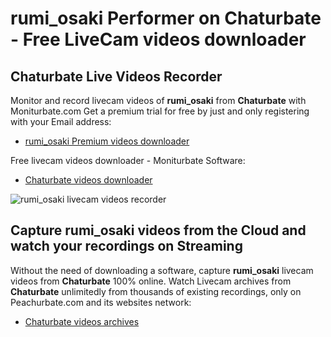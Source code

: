 # rumi_osaki Performer on Chaturbate - Free LiveCam videos downloader

## Chaturbate Live Videos Recorder

Monitor and record livecam videos of **rumi_osaki** from **Chaturbate** with Moniturbate.com
Get a premium trial for free by just and only registering with your Email address:
* [rumi_osaki Premium videos downloader](https://moniturbate.com/request-demo-licence-key.html)

Free livecam videos downloader - Moniturbate Software:
* [Chaturbate videos downloader](https://moniturbate.com/moniturbate-download-software.html)

![rumi_osaki livecam videos recorder](https://peachurnet.com/templates/moniturbate-software.png)


## Capture rumi_osaki videos from the Cloud and watch your recordings on Streaming

Without the need of downloading a software, capture **rumi_osaki** livecam videos from **Chaturbate** 100% online.
Watch Livecam archives from **Chaturbate** unlimitedly from thousands of existing recordings, only on Peachurbate.com and its websites network:
* [Chaturbate videos archives](https://peachurnet.com/)